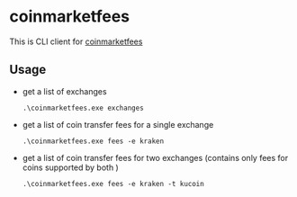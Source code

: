 # coinmarketfees

This is CLI client for [coinmarketfees](https://coinmarketfees.com/)

## Usage

- get a list of exchanges

  `.\coinmarketfees.exe exchanges`

- get a list of coin transfer fees for a single exchange

    `.\coinmarketfees.exe fees -e kraken`

- get a list of coin transfer fees for two exchanges (contains only fees for coins supported by both )

    `.\coinmarketfees.exe fees -e kraken -t kucoin`
